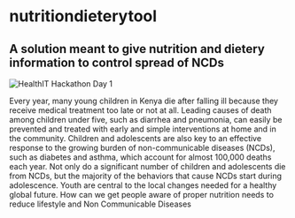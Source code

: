 # nutritiondieterytool
## A solution meant to give nutrition and dietery information to control spread of NCDs

![HealthIT Hackathon Day 1](https://user-images.githubusercontent.com/67046382/86454753-650e5100-bd28-11ea-8855-5a0dffb62b0a.png)

Every year, many young children in Kenya die after falling ill because 
they receive medical treatment too late or not at all. Leading causes of 
death among children under five, such as diarrhea and pneumonia, can 
easily be prevented and treated with early and simple interventions at 
home and in the community. Children and adolescents are also key to an 
effective response to the growing burden of non-communicable diseases 
(NCDs), such as diabetes and asthma, which account for almost 100,000 
deaths each year. Not only do a significant number of children and 
adolescents die from NCDs, but the majority of the behaviors that cause 
NCDs start during adolescence. Youth are central to the local changes 
needed for a healthy global future. How can we get people aware of 
proper nutrition needs to reduce lifestyle and Non Communicable Diseases
